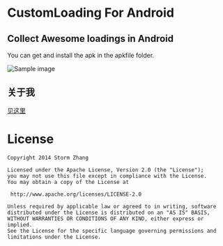 CustomLoading For Android
=============

## Collect Awesome loadings in Android

You can get and install the apk in the apkfile folder.

![Sample image](https://raw.github.com/stormzhang/CustomLoading/master/snap.jpg)

## 关于我

[见这里](http://stormzhang.github.io/about.html)

License
============

    Copyright 2014 Storm Zhang

	Licensed under the Apache License, Version 2.0 (the "License");
	you may not use this file except in compliance with the License.
	You may obtain a copy of the License at

     http://www.apache.org/licenses/LICENSE-2.0

	Unless required by applicable law or agreed to in writing, software
	distributed under the License is distributed on an "AS IS" BASIS,
	WITHOUT WARRANTIES OR CONDITIONS OF ANY KIND, either express or implied.
	See the License for the specific language governing permissions and
	limitations under the License.